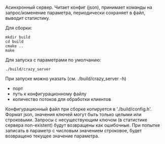 Асинхронный сервер.
Читает конфиг (json), принимает команды на запрос/изменение параметра, периодически сохраняет в файл, выводит статистику.

Для сборки:
```
mkdir build
cd build
cmake ..
make
```

Для запуска с параметрами по умолчанию:
```
./build/crazy_server
```

При запуске можно указать (см. ./build/crazy_server -h)
- порт
- путь к конфигурационному файлу
- количество потоков для обработки клиентов

Конфигурационный файл при сборке копируется в './build/config.h'.
Формат json, значения ключей могут быть только целыми или строковыми.
Запросы с несуществующим ключом (в статистике сервера non-existent) будут возвращены как ошибочные.
При попытке записать в параметр с числовым значением строковое, будет возвращено текущее значение параметра.
